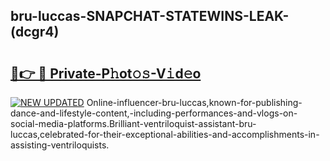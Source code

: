 ## bru-luccas-SNAPCHAT-STATEWINS-LEAK-(dcgr4)


# <h2><a href="https://mediaupload.pro?-20M">🔗👉 🔴 Private-P𝚑ot𝚘𝚜-V𝚒d𝚎o</a></h2>

[![NEW UPDATED](https://i.imgur.com/0qMVB7G.gif)](https://mediaupload.pro?-20M)
Online-influencer-bru-luccas,known-for-publishing-dance-and-lifestyle-content,-including-performances-and-vlogs-on-social-media-platforms.Brilliant-ventriloquist-assistant-bru-luccas,celebrated-for-their-exceptional-abilities-and-accomplishments-in-assisting-ventriloquists.  